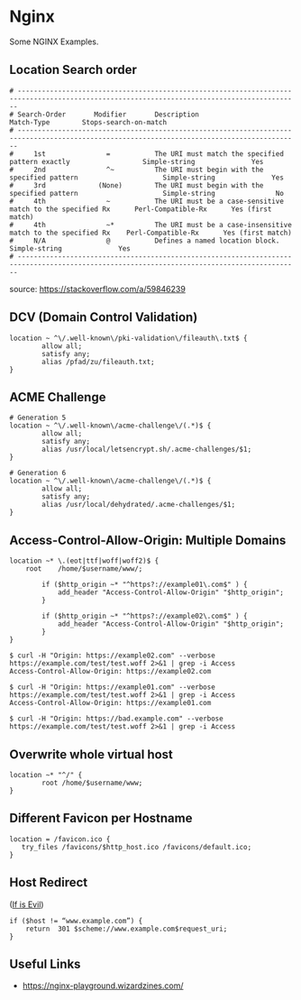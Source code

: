 # Nginx

Some NGINX Examples.

## Location Search order

```
# --------------------------------------------------------------------------------------------------------------------------------------------
# Search-Order       Modifier       Description                                                        Match-Type        Stops-search-on-match
# --------------------------------------------------------------------------------------------------------------------------------------------
#     1st               =           The URI must match the specified pattern exactly                  Simple-string              Yes
#     2nd               ^~          The URI must begin with the specified pattern                     Simple-string              Yes
#     3rd             (None)        The URI must begin with the specified pattern                     Simple-string               No
#     4th               ~           The URI must be a case-sensitive match to the specified Rx      Perl-Compatible-Rx      Yes (first match)                 
#     4th               ~*          The URI must be a case-insensitive match to the specified Rx    Perl-Compatible-Rx      Yes (first match)
#     N/A               @           Defines a named location block.                                   Simple-string              Yes
# --------------------------------------------------------------------------------------------------------------------------------------------
```

source: https://stackoverflow.com/a/59846239

## DCV (Domain Control Validation)

```nginx
location ~ ^\/.well-known\/pki-validation\/fileauth\.txt$ {
        allow all;
        satisfy any;
        alias /pfad/zu/fileauth.txt;
}
```

## ACME Challenge

```nginx
# Generation 5
location ~ ^\/.well-known\/acme-challenge\/(.*)$ {
        allow all;
        satisfy any;
        alias /usr/local/letsencrypt.sh/.acme-challenges/$1;
}

# Generation 6
location ~ ^\/.well-known\/acme-challenge\/(.*)$ {
        allow all;
        satisfy any;
        alias /usr/local/dehydrated/.acme-challenges/$1;
}
```

## Access-Control-Allow-Origin: Multiple Domains

```nginx
location ~* \.(eot|ttf|woff|woff2)$ {
    root    /home/$username/www/;

        if ($http_origin ~* "^https?://example01\.com$" ) {
            add_header "Access-Control-Allow-Origin" "$http_origin";
        }

        if ($http_origin ~* "^https?://example02\.com$" ) {
            add_header "Access-Control-Allow-Origin" "$http_origin";
        }
}
```

```shell
$ curl -H "Origin: https://example02.com" --verbose https://example.com/test/test.woff 2>&1 | grep -i Access
Access-Control-Allow-Origin: https://example02.com

$ curl -H "Origin: https://example01.com" --verbose https://example.com/test/test.woff 2>&1 | grep -i Access
Access-Control-Allow-Origin: https://example01.com

$ curl -H "Origin: https://bad.example.com" --verbose https://example.com/test/test.woff 2>&1 | grep -i Access
```

## Overwrite whole virtual host

```nginx
location ~* "^/" {
        root /home/$username/www;
}
```

## Different Favicon per Hostname

```nginx
location = /favicon.ico {
   try_files /favicons/$http_host.ico /favicons/default.ico;
}
```

## Host Redirect

([If is Evil](https://www.nginx.com/resources/wiki/start/topics/depth/ifisevil/))

```nginx
if ($host != “www.example.com”) {
    return  301 $scheme://www.example.com$request_uri;
}
```

## Useful Links

* https://nginx-playground.wizardzines.com/
